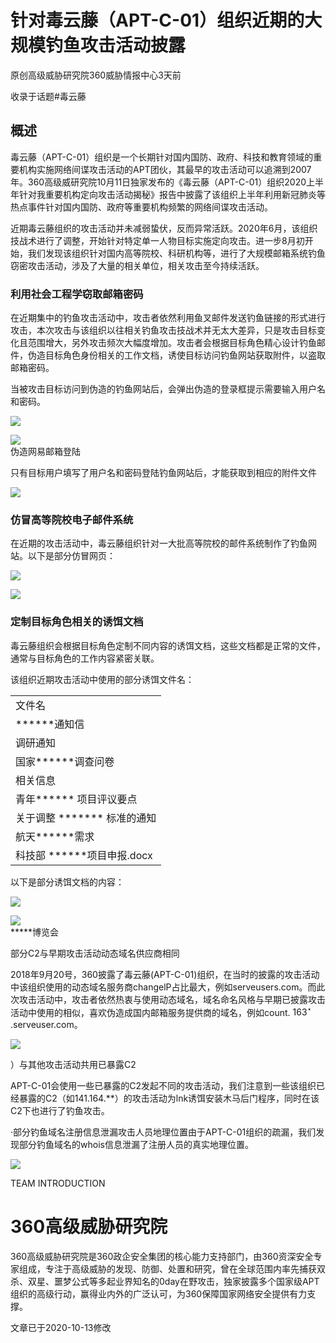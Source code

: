 # 针对毒云藤（APT-C-01）组织近期的大规模钓鱼攻击活动披露  

原创高级威胁研究院360威胁情报中心3天前  

收录于话题#毒云藤  

## 概述  

毒云藤（APT-C-01）组织是一个长期针对国内国防、政府、科技和教育领域的重要机构实施网络间谍攻击活动的APT团伙，其最早的攻击活动可以追溯到2007年。360高级威研究院10月11日独家发布的《毒云藤（APT-C-01）组织2020上半年针对我重要机构定向攻击活动揭秘》报告中披露了该组织上半年利用新冠肺炎等热点事件针对国内国防、政府等重要机构频繁的网络间谍攻击活动。  

近期毒云藤组织的攻击活动并未减弱蛰伏，反而异常活跃。2020年6月，该组织技战术进行了调整，开始针对特定单一人物目标实施定向攻击。进一步8月初开始，我们发现该组织针对国内高等院校、科研机构等，进行了大规模邮箱系统钓鱼窃密攻击活动，涉及了大量的相关单位，相关攻击至今持续活跃。  

### 利用社会工程学窃取邮箱密码  

在近期集中的钓鱼攻击活动中，攻击者依然利用鱼叉邮件发送钓鱼链接的形式进行攻击，本次攻击与该组织以往相关钓鱼攻击技战术并无太大差异，只是攻击目标变化且范围增大，另外攻击频次大幅度增加。攻击者会根据目标角色精心设计钓鱼邮件，伪造目标角色身份相关的工作文档，诱使目标访问钓鱼网站获取附件，以盗取邮箱密码。  

当被攻击目标访问到伪造的钓鱼网站后，会弹出伪造的登录框提示需要输入用户名和密码。  

![](https://cdn-mineru.openxlab.org.cn/extract/fd67aa27-e903-44c5-bb16-ebc4cb7219af/50a869307d9e26cdb15ff5bc15d160fb63891e29b4bbcc2cefe9cebdb12fce73.jpg)  

![](https://cdn-mineru.openxlab.org.cn/extract/fd67aa27-e903-44c5-bb16-ebc4cb7219af/2b6425abad942d5e2a137a58d0ae3c59fe6c97156a3d303c4f6c261f4afe7b1c.jpg)  
伪造网易邮箱登陆  

只有目标用户填写了用户名和密码登陆钓鱼网站后，才能获取到相应的附件文件  

![](https://cdn-mineru.openxlab.org.cn/extract/fd67aa27-e903-44c5-bb16-ebc4cb7219af/e0e6f52d0ad01daac48dc99ffcf6da0406612e12ac61523820195cb1eafd27e9.jpg)  

### 仿冒高等院校电子邮件系统  

在近期的攻击活动中，毒云藤组织针对一大批高等院校的邮件系统制作了钓鱼网站。以下是部分仿冒网页：  

![](https://cdn-mineru.openxlab.org.cn/extract/fd67aa27-e903-44c5-bb16-ebc4cb7219af/ed96297f48e32c8416351c4d750ae7048c421cdc6c7378c4eb6dd3a106538749.jpg)  

![](https://cdn-mineru.openxlab.org.cn/extract/fd67aa27-e903-44c5-bb16-ebc4cb7219af/54e668f1c10348858466436e30c778e0e97cecc32d644554c67348d8e3a5c0c8.jpg)  

### 定制目标角色相关的诱饵文档  

毒云藤组织会根据目标角色定制不同内容的诱饵文档，这些文档都是正常的文件，通常与目标角色的工作内容紧密关联。  

该组织近期攻击活动中使用的部分诱饵文件名：  


<html><body><table><tr><td>文件名</td></tr><tr><td>******通知信</td></tr><tr><td>调研通知</td></tr><tr><td>国家******调查问卷</td></tr><tr><td>相关信息</td></tr><tr><td>青年****** 项目评议要点</td></tr><tr><td>关于调整 ******* 标准的通知</td></tr><tr><td>航天******需求</td></tr><tr><td>科技部 ******项目申报.docx</td></tr></table></body></html>  

以下是部分诱饵文档的内容：  

![](https://cdn-mineru.openxlab.org.cn/extract/fd67aa27-e903-44c5-bb16-ebc4cb7219af/66990043da42201ec03bda76eb61eebd89da4f49dba524e7f33fcacf97fcc76d.jpg)  

![](https://cdn-mineru.openxlab.org.cn/extract/fd67aa27-e903-44c5-bb16-ebc4cb7219af/8f1af58d092e8417ceac2e647e5a8bff7dc1e28adef269372e3fc93692a614af.jpg)  
\*\*\*\*\*博览会  

部分C2与早期攻击活动动态域名供应商相同  

2018年9月20号，360披露了毒云藤(APT-C-01)组织，在当时的披露的攻击活动中该组织使用的动态域名服务商changelP占比最大，例如serveusers.com。而此次攻击活动中，攻击者依然热衷与使用动态域名，域名命名风格与早期已披露攻击活动中使用的相似，喜欢伪造成国内邮箱服务提供商的域名，例如count. $163^{\star}$ .serveuser.com。  

![](https://cdn-mineru.openxlab.org.cn/extract/fd67aa27-e903-44c5-bb16-ebc4cb7219af/f23dac2ece2628f9dfca1227ccece4df9a521b8b7a5dffa91343fad4ea4708d4.jpg)  

）与其他攻击活动共用已暴露C2  

APT-C-01会使用一些已暴露的C2发起不同的攻击活动，我们注意到一些该组织已经暴露的C2（如141.164.\*\*）的攻击活动为lnk诱饵安装木马后门程序，同时在该C2下也进行了钓鱼攻击。  

·部分钓鱼域名注册信息泄漏攻击人员地理位置由于APT-C-01组织的疏漏，我们发现部分钓鱼域名的whois信息泄漏了注册人员的真实地理位置。  

![](https://cdn-mineru.openxlab.org.cn/extract/fd67aa27-e903-44c5-bb16-ebc4cb7219af/cad08f3f37367325f2dc49be4d2dc23901895aff6056b4e903f785bd21aaa882.jpg)  

TEAM INTRODUCTION  

# 360高级威胁研究院  

360高级威胁研究院是360政企安全集团的核心能力支持部门，由360资深安全专家组成，专注于高级威胁的发现、防御、处置和研究，曾在全球范围内率先捕获双杀、双星、噩梦公式等多起业界知名的0day在野攻击，独家披露多个国家级APT组织的高级行动，赢得业内外的广泛认可，为360保障国家网络安全提供有力支撑。  

文章已于2020-10-13修改  